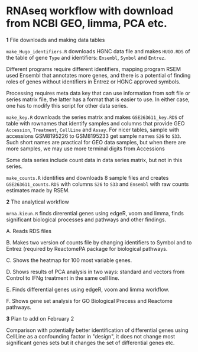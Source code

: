 # RNAseq workflow with download from NCBI GEO, limma, PCA etc.

**1** File downloads and making data tables

`make_Hugo_identifiers.R` downloads HGNC data file and makes `HUGO.RDS` of the table of gene `Type` and identifiers: `Ensembl`, `Symbol` and `Entrez`.

Different programs require different identifiers, mapping program RSEM used Ensembl that annotates more genes, and there is a potential of finding roles of genes without identifiers in Entrez or HGNC approved symbols.

Processing requires meta data key that can use information from soft file or series matrix file, the latter has a format that is easier to use.  In either case, one has to modify this script for other data series.

`make_key.R` downloads the series matrix and makes `GSE263611_key.RDS` of table with rownames that identify samples and columns that provide GEO `Accession`, `Treatment`, `CellLine` and `Assay`.  For nicer tables, sample with accessions GSM8195226 to  GSM8195233 get sample names `S26` to `S33`.  Such short names are practical for GEO data samples, but when there are more samples, we may use more terminal digits from Accessions

Some data series include count data in data series matrix, but not in this series.

`make_counts.R` identifies and downloads 8 sample files and creates `GSE263611_counts.RDS` with columns `S26` to `S33` and `Ensembl` with raw counts estimates made by RSEM.

**2** The analytical workflow

`mrna.kieun.R` finds direrential genes using edgeR, voom and limma, finds significant biological processes and pathways and other findings.

A. Reads RDS files

B. Makes two version of counts file by changing identifiers to Symbol and to Entrez (required by ReactomePA package for biological pathways.

C. Shows the heatmap for 100 most variable genes.

D. Shows results of PCA analysis in two ways: standard and vectors from Control to IFNg treatment in the same cell line.

E. Finds differential genes using edgeR, voom and limma workflow.

F. Shows gene set analysis for GO Biological Precess and Reactome pathways.

**3** Plan to add on February 2

Comparison with potentially better identification of differential genes using CellLine as a confounding factor in "design",
it does not change most significant genes sets but it changes the set of differential genes etc.



